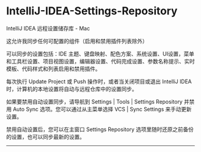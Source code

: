 # IntelliJ-IDEA-Settings-Repository
IntelliJ IDEA 远程设置储存库 - Mac

这允许我同步任何可配置的组件（启用和禁用插件列表除外）

可以同步的设置包括：IDE 主题、键盘映射、配色方案、系统设置、UI设置，菜单和工具栏设置、项目视图设置，编辑器设置、代码完成设置、参数名称提示、实时模板、代码样式和列表启用和禁用插件。

每次执行 Update Project 或 Push 操作时，或者当关闭项目或退出 IntelliJ IDEA 时，计算机的本地设置将自动与远程仓库中的设置同步。

如果要禁用自动设置同步，请导航到 Settings | Tools | Settings Repository 并禁用 Auto Sync 选项。您可以通过从主菜单选择 VCS | Sync Settings 来手动更新设置。

禁用自动设置后，您可以在主窗口 Settings Repository 选项里随时还原之前备份的设置，也可以同步最新的设置。

---

